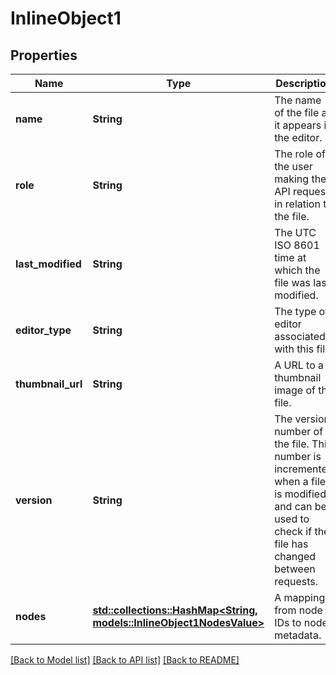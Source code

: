 # InlineObject1

## Properties

Name | Type | Description | Notes
------------ | ------------- | ------------- | -------------
**name** | **String** | The name of the file as it appears in the editor. | 
**role** | **String** | The role of the user making the API request in relation to the file. | 
**last_modified** | **String** | The UTC ISO 8601 time at which the file was last modified. | 
**editor_type** | **String** | The type of editor associated with this file. | 
**thumbnail_url** | **String** | A URL to a thumbnail image of the file. | 
**version** | **String** | The version number of the file. This number is incremented when a file is modified and can be used to check if the file has changed between requests. | 
**nodes** | [**std::collections::HashMap<String, models::InlineObject1NodesValue>**](inline_object_1_nodes_value.md) | A mapping from node IDs to node metadata. | 

[[Back to Model list]](../README.md#documentation-for-models) [[Back to API list]](../README.md#documentation-for-api-endpoints) [[Back to README]](../README.md)


